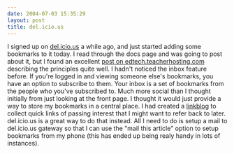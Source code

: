 ```yaml
---
date: 2004-07-03 15:35:29
layout: post
title: del.icio.us
---
```


I signed up on [del.icio.us](http://del.icio.us/) a while ago, and just started adding some bookmarks to it today. I read through the docs page and was going to post about it, but I found an excellent [post on edtech.teacherhosting.com](http://edtech.teacherhosting.com/archives/000109.php) describing the principles quite well. I hadn't noticed the inbox feature before. If you're logged in and viewing someone else's bookmarks, you have an option to subscribe to them. Your inbox is a set of bookmarks from the people who you've subscribed to. Much more social than I thought initially from just looking at the front page. I thought it would just provide a way to store my bookmarks in a central place. I had created a [linkblog](http://www.bitsplitter.net/linkblog/) to collect quick links of passing interest that I might want to refer back to later. del.icio.us is a great way to do that instead. All I need to do is setup a mail to del.icio.us gateway so that I can use the "mail this article" option to setup bookmarks from my phone (this has ended up being realy handy in lots of instances).

